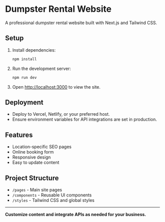 # Dumpster Rental Website

A professional dumpster rental website built with Next.js and Tailwind CSS.

## Setup

1. Install dependencies:
   ```sh
   npm install
   ```
2. Run the development server:
   ```sh
   npm run dev
   ```
3. Open [http://localhost:3000](http://localhost:3000) to view the site.

## Deployment

- Deploy to Vercel, Netlify, or your preferred host.
- Ensure environment variables for API integrations are set in production.

## Features
- Location-specific SEO pages
- Online booking form
- Responsive design
- Easy to update content

## Project Structure
- `/pages` - Main site pages
- `/components` - Reusable UI components
- `/styles` - Tailwind CSS and global styles

---

**Customize content and integrate APIs as needed for your business.** 